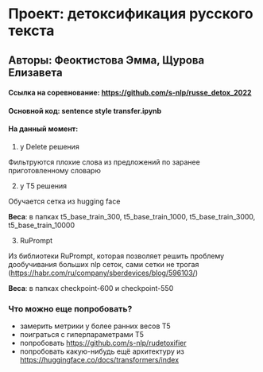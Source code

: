 # Проект: детоксификация русского текста

## Авторы: Феоктистова Эмма, Щурова Елизавета

#### Ссылка на соревнование: https://github.com/s-nlp/russe_detox_2022

#### Основной код: sentence style transfer.ipynb

#### На данный момент:
1) у Delete решения

Фильтруются плохие слова из предложений по заранее приготовленному словарю

2) у T5 решения

Обучается сетка из hugging face

__Веса__:  в папках t5_base_train_300, t5_base_train_1000, t5_base_train_3000, t5_base_train_10000

3) RuPrompt

Из библиотеки RuPrompt, которая позволяет решить проблему дообучивания больших nlp сеток, сами сетки не трогая  (https://habr.com/ru/company/sberdevices/blog/596103/)

__Веса__: в папках checkpoint-600 и checkpoint-550

### Что можно еще попробовать?

- замерить метрики у более ранних весов T5
- поиграться с гиперпараметрами T5
- попробовать https://github.com/s-nlp/rudetoxifier 
- попробовать какую-нибудь ещё архитектуру из https://huggingface.co/docs/transformers/index
